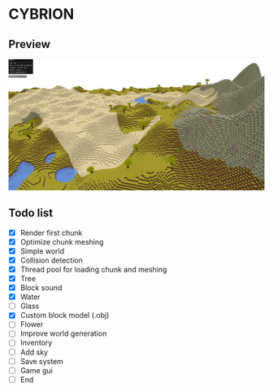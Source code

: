 # CYBRION

## Preview

![Screenshot](./screenshot.png)

## Todo list
- [x] Render first chunk
- [x] Optimize chunk meshing
- [x] Simple world
- [x] Collision detection
- [x] Thread pool for loading chunk and meshing
- [x] Tree
- [x] Block sound
- [x] Water
- [ ] Glass
- [x] Custom block model (.obj)
- [ ] Flower
- [ ] Improve world generation
- [ ] Inventory
- [ ] Add sky
- [ ] Save system
- [ ] Game gui
- [ ] End
